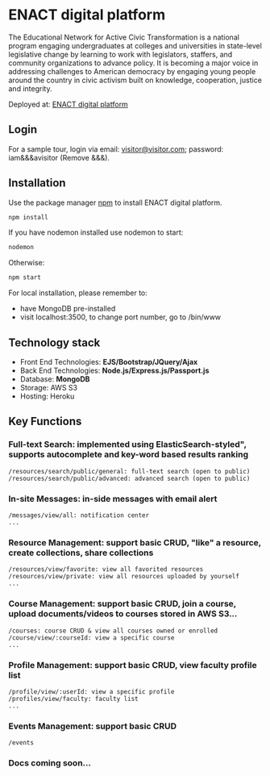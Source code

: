 # ENACT digital platform

The Educational Network for Active Civic Transformation is a national program engaging undergraduates at colleges and universities in state-level legislative change by learning to work with
legislators, staffers, and community organizations to advance policy. It is becoming a major voice in addressing challenges to American democracy by engaging young people around the country in civic
activism built on knowledge, cooperation, justice and integrity.

Deployed at: [ENACT digital platform](https://www.enactnetwork.org/)

## Login

For a sample tour, login via email: visitor@visitor.com; password: iam&&&avisitor (Remove &&&).

## Installation

Use the package manager [npm](https://www.npmjs.com/) to install ENACT digital platform.

```bash
npm install
```

If you have nodemon installed use nodemon to start:

```bash
nodemon
```

Otherwise:

```bash
npm start
```

For local installation, please remember to:

- have MongoDB pre-installed
- visit localhost:3500, to change port number, go to /bin/www

## Technology stack

- Front End Technologies: <b>EJS/Bootstrap/JQuery/Ajax</b>
- Back End Technologies: <b>Node.js/Express.js/Passport.js</b>
- Database: <b>MongoDB</b>
- Storage: AWS S3
- Hosting: Heroku

## Key Functions

### Full-text Search: implemented using ElasticSearch-styled", supports autocomplete and key-word based results ranking

```
/resources/search/public/general: full-text search (open to public)
/resources/search/public/advanced: advanced search (open to public)
```

### In-site Messages: in-side messages with email alert

```
/messages/view/all: notification center
...
```

### Resource Management: support basic CRUD, "like" a resource, create collections, share collections

```
/resources/view/favorite: view all favorited resources
/resources/view/private: view all resources uploaded by yourself
...
```

### Course Management: support basic CRUD, join a course, upload documents/videos to courses stored in AWS S3...

```
/courses: course CRUD & view all courses owned or enrolled
/course/view/:courseId: view a specific course
...
```

### Profile Management: support basic CRUD, view faculty profile list

```
/profile/view/:userId: view a specific profile
/profiles/view/faculty: faculty list
...
```

### Events Management: support basic CRUD

```
/events
```

### Docs coming soon...
